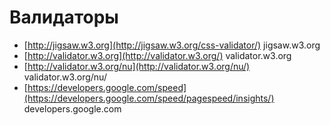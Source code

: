#  Валидаторы

- [http://jigsaw.w3.org](http://jigsaw.w3.org/css-validator/) jigsaw.w3.org
- [http://validator.w3.org](http://validator.w3.org/) validator.w3.org
- [http://validator.w3.org/nu](http://validator.w3.org/nu/) validator.w3.org/nu/
- [https://developers.google.com/speed](https://developers.google.com/speed/pagespeed/insights/) developers.google.com
